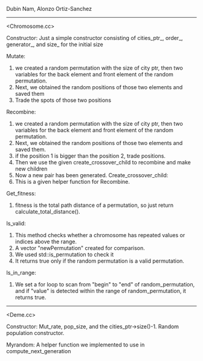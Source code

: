 Dubin Nam, Alonzo Ortiz-Sanchez

---------------------------------------------------------------------------------------------------- 

<Chromosome.cc>

Constructor:
Just a simple constructor consisting of cities_ptr_, order_, generator_, and size_ for the initial size

Mutate: 
1. we created a random permutation with the size of city ptr, then two variables for the back 
   element and front element of the random permutation. 
2. Next, we obtained the random positions of those two elements and saved them
3. Trade the spots of those two positions

Recombine:
1. we created a random permutation with the size of city ptr, then two variables for the back 
   element and front element of the random permutation. 
2. Next, we obtained the random positions of those two elements and saved them.
3. if the position 1 is bigger than the position 2, trade positions.
4. Then we use the given create_crossover_child to recombine and make new children
5. Now a new pair has been generated. 
Create_crossover_child:
1. This is a given helper function for Recombine.

Get_fitness: 
1. fitness is the total path distance of a permutation, so just return calculate_total_distance().

Is_valid:
1. This method checks whether a chromosome has repeated values or indices above the range. 
2. A vector "newPermutation" created for comparison. 
3. We used std::is_permutation to check it 
4. It returns true only if the random permutation is a valid permutation.

Is_in_range:
1. We set a for loop to scan from "begin" to "end" of random_permutation, and if "value" is detected within the range of random_permutation, it returns true.

----------------------------------------------------------------------------------------------------
<Deme.cc>

Constructor:
Mut_rate, pop_size, and the cities_ptr->size()-1.
Random population constructor.

Myrandom:
A helper function we implemented to use in compute_next_generation
